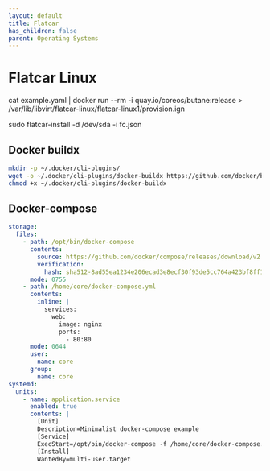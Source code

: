 ```yaml
---
layout: default
title: Flatcar
has_children: false
parent: Operating Systems
---
```


# Flatcar Linux

cat example.yaml | docker run --rm -i quay.io/coreos/butane:release > /var/lib/libvirt/flatcar-linux/flatcar-linux1/provision.ign


sudo flatcar-install -d /dev/sda -i fc.json

## Docker buildx

```bash
mkdir -p ~/.docker/cli-plugins/
wget -o ~/.docker/cli-plugins/docker-buildx https://github.com/docker/buildx/releases/download/v0.11.2/buildx-v0.11.2.linux-amd64
chmod +x ~/.docker/cli-plugins/docker-buildx
```

## Docker-compose

```yaml
storage:
  files:
    - path: /opt/bin/docker-compose
      contents:
        source: https://github.com/docker/compose/releases/download/v2.11.2/docker-compose-linux-x86_64
        verification:
          hash: sha512-8ad55ea1234e206ecad3e8ecf30f93de5cc764a423bf8ff179b25320f148e475b569ab9ec68d90eacfe97269528ff8fef1746c05381c7d05edc85d2f2c245e69
      mode: 0755
    - path: /home/core/docker-compose.yml
      contents:
        inline: |
          services:
            web:
              image: nginx
              ports:
                - 80:80
      mode: 0644
      user:
        name: core
      group:
        name: core
systemd:
  units:
    - name: application.service
      enabled: true
      contents: |
        [Unit]
        Description=Minimalist docker-compose example
        [Service]
        ExecStart=/opt/bin/docker-compose -f /home/core/docker-compose.yml up
        [Install]
        WantedBy=multi-user.target
```
